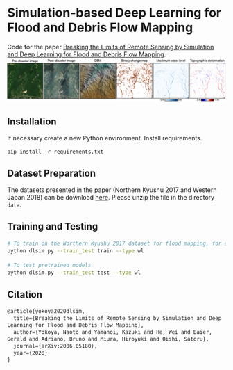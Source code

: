 # Simulation-based Deep Learning for Flood and Debris Flow Mapping

Code for the paper [Breaking the Limits of Remote Sensing by Simulation and Deep Learning for Flood and Debris Flow Mapping](https://arxiv.org/abs/2006.05180).
![alt text](./data/dlsim_overview.png?raw=true)

## Installation
If necessary create a new Python environment.
Install requirements.
```
pip install -r requirements.txt
```


## Dataset Preparation
The datasets presented in the paper (Northern Kyushu 2017 and Western Japan 2018) can be download [here](https://naotoyokoya.com/). Please unzip the file in the directory `data`.


## Training and Testing
```bash
# To train on the Northern Kyushu 2017 dataset for flood mapping, for example.
python dlsim.py --train_test train --type wl

# To test pretrained models
python dlsim.py --train_test test --type wl
```


## Citation
```
@article{yokoya2020dlsim,
  title={Breaking the Limits of Remote Sensing by Simulation and Deep Learning for Flood and Debris Flow Mapping},
  author={Yokoya, Naoto and Yamanoi, Kazuki and He, Wei and Baier, Gerald and Adriano, Bruno and Miura, Hiroyuki and Oishi, Satoru},
  journal={arXiv:2006.05180},
  year={2020}
}
```
